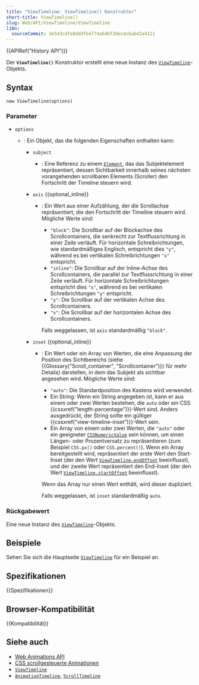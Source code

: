 ```yaml
---
title: "ViewTimeline: ViewTimeline() Konstruktor"
short-title: ViewTimeline()
slug: Web/API/ViewTimeline/ViewTimeline
l10n:
  sourceCommit: 3e543cdfe8dddfb4774a64bf3decdcbab42a4111
---
```


{{APIRef("History API")}}

Der **`ViewTimeline()`** Konstruktor erstellt eine neue Instanz des [`ViewTimeline`](/de/docs/Web/API/ViewTimeline)-Objekts.

## Syntax

```js-nolint
new ViewTimeline(options)
```

### Parameter

- `options`

  - : Ein Objekt, das die folgenden Eigenschaften enthalten kann:

    - `subject`
      - : Eine Referenz zu einem [`Element`](/de/docs/Web/API/Element), das das Subjektelement repräsentiert, dessen Sichtbarkeit innerhalb seines nächsten vorangehenden scrollbaren Elements (Scroller) den Fortschritt der Timeline steuern wird.
    - `axis` {{optional_inline}}

      - : Ein Wert aus einer Aufzählung, der die Scrollachse repräsentiert, die den Fortschritt der Timeline steuern wird. Mögliche Werte sind:

        - `"block"`: Die Scrollbar auf der Blockachse des Scrollcontainers, die senkrecht zur Textflussrichtung in einer Zeile verläuft. Für horizontale Schreibrichtungen, wie standardmäßiges Englisch, entspricht dies `"y"`, während es bei vertikalen Schreibrichtungen `"x"` entspricht.
        - `"inline"`: Die Scrollbar auf der Inline-Achse des Scrollcontainers, die parallel zur Textflussrichtung in einer Zeile verläuft. Für horizontale Schreibrichtungen entspricht dies `"x"`, während es bei vertikalen Schreibrichtungen `"y"` entspricht.
        - `"y"`: Die Scrollbar auf der vertikalen Achse des Scrollcontainers.
        - `"x"`: Die Scrollbar auf der horizontalen Achse des Scrollcontainers.

        Falls weggelassen, ist `axis` standardmäßig `"block"`.

    - `inset` {{optional_inline}}

      - : Ein Wert oder ein Array von Werten, die eine Anpassung der Position des Sichtbereichs (siehe {{Glossary("Scroll_container", "Scrollcontainer")}} für mehr Details) darstellen, in dem das Subjekt als sichtbar angesehen wird. Mögliche Werte sind:

        - `"auto"`: Die Standardposition des Kastens wird verwendet.
        - Ein String: Wenn ein String angegeben ist, kann er aus einem oder zwei Werten bestehen, die `auto` oder ein CSS {{cssxref("length-percentage")}}-Wert sind. Anders ausgedrückt, der String sollte ein gültiger {{cssxref("view-timeline-inset")}}-Wert sein.
        - Ein Array von einem oder zwei Werten, die `"auto"` oder ein geeigneter [`CSSNumericValue`](/de/docs/Web/API/CSSNumericValue) sein können, um einen Längen- oder Prozentversatz zu repräsentieren (zum Beispiel `CSS.px()` oder `CSS.percent()`). Wenn ein Array bereitgestellt wird, repräsentiert der erste Wert den Start-Inset (der den Wert [`ViewTimeline.endOffset`](/de/docs/Web/API/ViewTimeline/endOffset) beeinflusst), und der zweite Wert repräsentiert den End-Inset (der den Wert [`ViewTimeline.startOffset`](/de/docs/Web/API/ViewTimeline/startOffset) beeinflusst).

        Wenn das Array nur einen Wert enthält, wird dieser dupliziert.

        Falls weggelassen, ist `inset` standardmäßig `auto`.

### Rückgabewert

Eine neue Instanz des [`ViewTimeline`](/de/docs/Web/API/ViewTimeline)-Objekts.

## Beispiele

Sehen Sie sich die Hauptseite [`ViewTimeline`](/de/docs/Web/API/ViewTimeline) für ein Beispiel an.

## Spezifikationen

{{Spezifikationen}}

## Browser-Kompatibilität

{{Kompatibilität}}

## Siehe auch

- [Web Animations API](/de/docs/Web/API/Web_Animations_API)
- [CSS scrollgesteuerte Animationen](/de/docs/Web/CSS/CSS_scroll-driven_animations)
- [`ViewTimeline`](/de/docs/Web/API/ViewTimeline)
- [`AnimationTimeline`](/de/docs/Web/API/AnimationTimeline), [`ScrollTimeline`](/de/docs/Web/API/ScrollTimeline)
